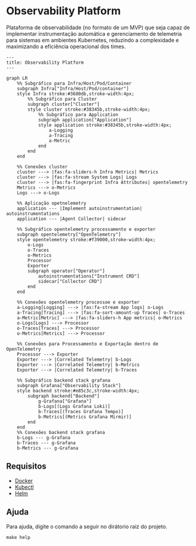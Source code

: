 # Observability Platform

Plataforma de observabilidade (no formato de um MVP) que seja capaz de implementar instrumentação automática e gerenciamento de telemetria para sistemas em ambientes Kubernetes, reduzindo a complexidade e maximizando a eficiência operacional dos times. 

```mermaid
---
title: Observability Platform
---

graph LR
    %% Subgráfico para Infra/Host/Pod/Container
    subgraph Infra["Infra/Host/Pod/container"]
    style Infra stroke:#3680db,stroke-width:4px;
        %% Subgráfico para Cluster
        subgraph cluster["Cluster"]
        style cluster stroke:#38345b,stroke-width:4px;
            %% Subgráfico para Application
            subgraph application["Application"]
            style application stroke:#38345b,stroke-width:4px;
                a-Logging
                a-Tracing
                a-Metric
            end
        end
    end

    %% Conexões cluster
    cluster ---> |fas:fa-sliders-h Infra Metrics| Metrics
    cluster ---> |fas:fa-stream System Logs| Logs
    cluster ---> |fas:fa-fingerprint Infra Attributes| opentelemetry
    Metrics ---> o-Metrics
    Logs ---> o-Logs

    %% Aplicação opetnelemetry
    application --- |Implement autoinstrumentation| autoinstrumentations
    application --- |Agent Collector| sidecar

    %% Subgráfico opentelemetry processamento e exporter
    subgraph opentelemetry["OpenTelemetry"]
    style opentelemetry stroke:#f39000,stroke-width:4px;
        o-Logs
        o-Traces
        o-Metrics
        Processor
        Exporter
        subgraph operator["Operator"]
            autoinstrumentations["Instrument CRD"]
            sidecar["Collector CRD"]
        end 
    end

    %% Conexões opentelemetry processoe e exporter
    a-Logging[Logging] ---> |fas:fa-stream App logs| o-Logs
    a-Tracing[Tracing] ---> |fas:fa-sort-amount-up Traces| o-Traces
    a-Metric[Metric] ---> |fas:fa-sliders-h App metrics| o-Metrics
    o-Logs[Logs] ---> Processor
    o-Traces[Traces] ---> Processor
    o-Metrics[Metrics] ---> Processor

    %% Conexões para Processamento e Exportação dentro de OpenTelemetry
    Processor ---> Exporter
    Exporter ---> |Correlated Telemetry| b-Logs
    Exporter ---> |Correlated Telemetry| b-Metrics
    Exporter ---> |Correlated Telemetry| b-Traces
    
    %% Subgráfico backend stack grafana
    subgraph Grafana["Observability Stack"]
    style backend stroke:#e85c3c,stroke-width:4px;
        subgraph backend["Backend"]
            g-Grafana["Grafana"]
            b-Logs[(Logs Grafana Loki)]
            b-Traces[(Traces Grafana Tempo)]
            b-Metrics[(Metrics Grafana Mirmir)]
        end
    end
    %% Conexões backend stack grafana
    b-Logs --- g-Grafana
    b-Traces --- g-Grafana
    b-Metrics --- g-Grafana
```

## Requisitos

- [Docker](https://docs.docker.com/engine/install/)
- [Kubectl](https://kubernetes.io/pt-br/docs/tasks/tools/#kubectl)
- [Helm](https://helm.sh/docs/intro/install/)

## Ajuda

Para ajuda, digite o comando a seguir no dirátorio raiz do projeto. 

```shell
make help
```

